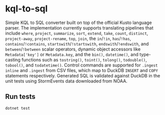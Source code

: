 # kql-to-sql

Simple KQL to SQL converter built on top of the official Kusto language parser.
The implementation currently supports translating pipelines that include
`where`, `project`, `summarize`, `sort`, `extend`, `take`, `count`, `distinct`,
`project-away`, `project-rename`, `top`, `join`, the `in`/`!in`, `has`/`!has`,
`contains`/`!contains`, `startswith`/`!startswith`, `endswith`/`!endswith`, and
`between`/`!between` scalar operators, dynamic object accessors like
`Metadata['key']` or `Metadata.key`, and the `bin()`, `datetime()`, and
type-casting functions such as `tostring()`, `toint()`, `tolong()`, `todouble()`,
`tobool()`, and `todatetime()`. Control commands are supported for
`.ingest inline` and `.ingest` from CSV files, which map to DuckDB `INSERT`
and `COPY` statements respectively. Generated SQL is
validated against DuckDB in the unit tests using StormEvents data downloaded
from NOAA.

## Run tests

```
dotnet test
```
